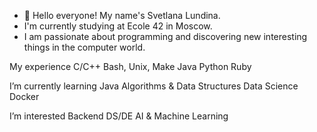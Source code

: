 - 👋 Hello everyone! My name's Svetlana Lundina.
- I'm currently studying at Ecole 42 in Moscow.
- I am passionate about programming and discovering new interesting things in the computer world.

My experience
C/C++
Bash, Unix, Make
Java
Python
Ruby

I’m currently learning
Java
Algorithms & Data Structures
Data Science
Docker

I’m interested
Backend
DS/DE
AI & Machine Learning


<!---
Vambassa/Vambassa is a ✨ special ✨ repository because its `README.md` (this file) appears on your GitHub profile.
You can click the Preview link to take a look at your changes.
--->
